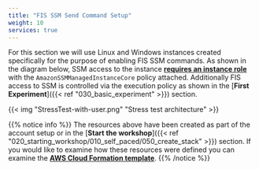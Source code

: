 ```yaml
---
title: "FIS SSM Send Command Setup"
weight: 10
services: true
---
```


For this section we will use Linux and Windows instances created specifically for the purpose of enabling FIS SSM commands. As shown in the diagram below, SSM access to the instance [**requires an instance role**](https://docs.aws.amazon.com/systems-manager/latest/userguide/setup-instance-profile.html#instance-profile-policies-overview) with the `AmazonSSMManagedInstanceCore` policy attached. Additionally FIS access to SSM is controlled via the execution policy as shown in the [**First Experiment**]({{< ref "030_basic_experiment" >}}) section. 

{{< img "StressTest-with-user.png" "Stress test architecture" >}}


{{% notice info %}}
The resources above have been created as part of the account setup or in the [**Start the workshop**]({{< ref "020_starting_workshop/010_self_paced/050_create_stack" >}}) section.  If you would like to examine how these resources were defined you can examine the [**AWS Cloud Formation template**](https://github.com/aws-samples/aws-fault-injection-simulator-workshop/blob/main/resources/templates/cpu-stress/CPUStressInstances.yaml). 
{{% /notice %}}
